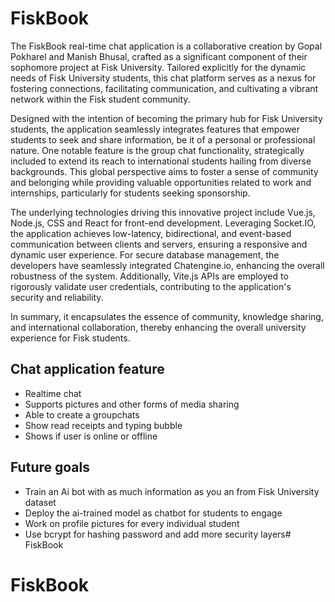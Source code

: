 # FiskBook


The FiskBook real-time chat application is a collaborative creation by Gopal Pokharel and Manish Bhusal, crafted as a significant component of their sophomore project at Fisk University. Tailored explicitly for the dynamic needs of Fisk University students, this chat platform serves as a nexus for fostering connections, facilitating communication, and cultivating a vibrant network within the Fisk student community.

Designed with the intention of becoming the primary hub for Fisk University students, the application seamlessly integrates features that empower students to seek and share information, be it of a personal or professional nature. One notable feature is the group chat functionality, strategically included to extend its reach to international students hailing from diverse backgrounds. This global perspective aims to foster a sense of community and belonging while providing valuable opportunities related to work and internships, particularly for students seeking sponsorship.

The underlying technologies driving this innovative project include Vue.js, Node.js, CSS and React for front-end development. Leveraging Socket.IO, the application achieves low-latency, bidirectional, and event-based communication between clients and servers, ensuring a responsive and dynamic user experience. For secure database management, the developers have seamlessly integrated Chatengine.io, enhancing the overall robustness of the system. Additionally, Vite.js APIs are employed to rigorously validate user credentials, contributing to the application's security and reliability.   

In summary, it encapsulates the essence of community, knowledge sharing, and international collaboration, thereby enhancing the overall university experience for Fisk students.

## Chat application feature
- Realtime chat
- Supports pictures and other forms of media sharing
- Able to create a groupchats
- Show read receipts and typing bubble
- Shows if user is online or offline 


## Future goals
- Train an Ai bot with as much information as you an from Fisk University dataset
- Deploy the ai-trained model as chatbot for students to engage
- Work on profile pictures for every individual student
- Use bcrypt for hashing password and add more security layers# FiskBook
# FiskBook
